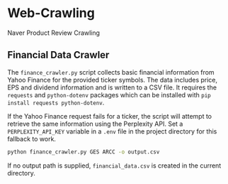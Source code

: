 # Web-Crawling
Naver Product Review Crawling

## Financial Data Crawler

The `finance_crawler.py` script collects basic financial information from
Yahoo Finance for the provided ticker symbols. The data includes price,
EPS and dividend information and is written to a CSV file.
It requires the `requests` and `python-dotenv` packages which can be
installed with `pip install requests python-dotenv`.

If the Yahoo Finance request fails for a ticker, the script will attempt
to retrieve the same information using the Perplexity API. Set a
`PERPLEXITY_API_KEY` variable in a `.env` file in the project directory
for this fallback to work.

```bash
python finance_crawler.py GES ARCC -o output.csv
```

If no output path is supplied, `financial_data.csv` is created in the
current directory.

